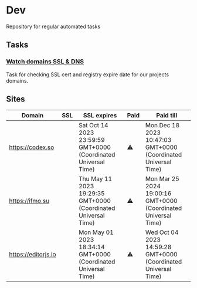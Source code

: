 # Dev

Repository for regular automated tasks

## Tasks

### [Watch domains SSL & DNS](.github/workflows/watch-domains-ssl-dns.yml)

Task for checking SSL cert and registry expire date for our projects domains.

## Sites

| Domain | SSL | SSL expires | Paid | Paid till |
| - | - | - | - | - |
| https://codex.so |  | Sat Oct 14 2023 23:59:59 GMT+0000 (Coordinated Universal Time) | ⚠️ | Mon Dec 18 2023 10:47:03 GMT+0000 (Coordinated Universal Time) |
| https://ifmo.su |  | Thu May 11 2023 19:29:35 GMT+0000 (Coordinated Universal Time) | ⚠️ | Mon Mar 25 2024 19:00:16 GMT+0000 (Coordinated Universal Time) |
| https://editorjs.io |  | Mon May 01 2023 18:34:14 GMT+0000 (Coordinated Universal Time) | ⚠️ | Wed Oct 04 2023 14:59:28 GMT+0000 (Coordinated Universal Time) |
